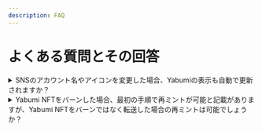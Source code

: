 ```yaml
---
description: FAQ
---
```


# よくある質問とその回答

<details>

<summary>SNSのアカウント名やアイコンを変更した場合、Yabumiの表示も自動で更新されますか？</summary>

手動で更新していただく必要がございます。ウォレット接続、SNSサインインを済ませた後に、アイコンの下の「プロフィール更新」ボタンを押して更新してください。

</details>

<details>

<summary>Yabumi NFTをバーンした場合、最初の手順で再ミントが可能と記載がありますが、Yabumi NFTをバーンではなく転送した場合の再ミントは可能でしょうか？</summary>

不可です。一つのアカウントに一つのYabumi NFTしかミントできない仕様になっています。そのため、ハッキングされたり盗まれたりした場合、発行したアドレスでバーンして、安全なウォレットから再度Mintすることになります。

</details>
